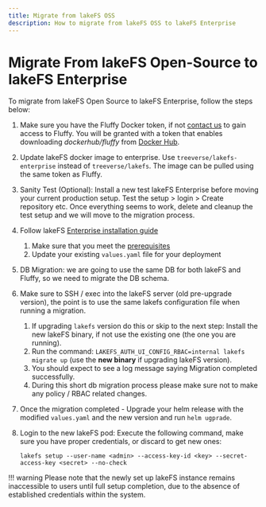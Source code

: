 ```yaml
---
title: Migrate from lakeFS OSS
description: How to migrate from lakeFS OSS to lakeFS Enterprise
---
```


# Migrate From lakeFS Open-Source to lakeFS Enterprise

To migrate from lakeFS Open Source to lakeFS Enterprise, follow the steps below:

1. Make sure you have the Fluffy Docker token, if not [contact us](https://lakefs.io/contact-sales/) to gain access to Fluffy. You will be granted with a token that enables downloading *dockerhub/fluffy* from [Docker Hub](https://hub.docker.com/u/treeverse).
1. Update lakeFS docker image to enterprise. Use `treeverse/lakefs-enterprise` instead of `treeverse/lakefs`. The image can be pulled using the same token as Fluffy.
1. Sanity Test (Optional): Install a new test lakeFS Enterprise before moving your current production setup. Test the setup > login > Create repository etc. Once everything seems to work, delete and cleanup the test setup and we will move to the migration process.
1. Follow lakeFS [Enterprise installation guide][lakefs-enterprise-install]
    1. Make sure that you meet the [prerequisites][lakefs-enterprise-install-prerequisites]
    1. Update your existing `values.yaml` file for your deployment
1. DB Migration: we are going to use the same DB for both lakeFS and Fluffy, so we need to migrate the DB schema.
1. Make sure to SSH / exec into the lakeFS server (old pre-upgrade version), the point is to use the same lakefs configuration file when running a migration.
    1. If upgrading `lakefs` version do this or skip to the next step: Install the new lakeFS binary, if not use the existing one (the one you are running).
    1. Run the command: `LAKEFS_AUTH_UI_CONFIG_RBAC=internal lakefs migrate up` (use the **new binary** if upgrading lakeFS version).
    1. You should expect to see a log message saying Migration completed successfully.
    1. During this short db migration process please make sure not to make any policy / RBAC related changes.
1. Once the migration completed - Upgrade your helm release with the modified `values.yaml` and the new version and run `helm ugprade`.
1. Login to the new lakeFS pod: Execute the following command, make sure you have proper credentials, or discard to get new ones:

    ```shell
    lakefs setup --user-name <admin> --access-key-id <key> --secret-access-key <secret> --no-check
    ```
!!! warning
    Please note that the newly set up lakeFS instance remains inaccessible to users until full setup completion, due to the absence of established credentials within the system.


[lakefs-enterprise-install]: install.md
[lakefs-enterprise-install-prerequisites]: install.md#prerequisites

